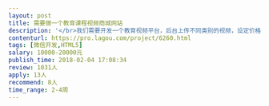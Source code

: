 ```yaml
---                
layout: post       
title: 需要做一个教育课程视频商城网站           
description: '</br>我们需要开发一个教育视频平台，后台上传不同类别的视频，设定价格，视频介绍等内容，还可以上传图书类的商品，设置价格，图书介绍。</br>我们需要做一个电脑端和微信版，目前设计和切图都已经做好了。只需要开发后端和前端对接。</br>开发周期一个月，比较着急。</br></br>最好有开发过类似的系统，有良好的契约精神。</br>开发语言PHP或者是JAVA都可以。</br>'     
contenturl: https://pro.lagou.com/project/6260.html      
tags: [微信开发,HTML5]            
salary: 10000-20000元          
publish_time: 2018-02-04 17:08:34         
review: 1031人                   
apply: 13人                   
recommend: 8人                   
time_range: 2-4周              
---                 
```


